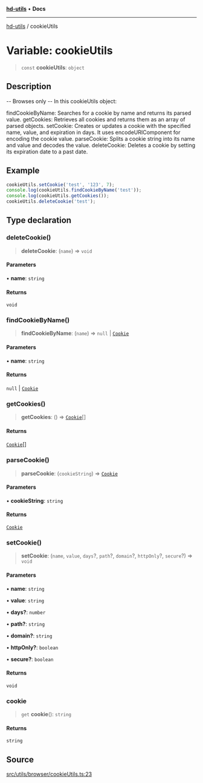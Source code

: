 [**hd-utils**](../README.md) • **Docs**

***

[hd-utils](../globals.md) / cookieUtils

# Variable: cookieUtils

> `const` **cookieUtils**: `object`

## Description

-- Browses only --
In this cookieUtils object:

findCookieByName: Searches for a cookie by name and returns its parsed value.
getCookies: Retrieves all cookies and returns them as an array of parsed objects.
setCookie: Creates or updates a cookie with the specified name, value, and expiration in days. It uses encodeURIComponent for encoding the cookie value.
parseCookie: Splits a cookie string into its name and value and decodes the value.
deleteCookie: Deletes a cookie by setting its expiration date to a past date.

## Example

```ts
cookieUtils.setCookie('test', '123', 7);
console.log(cookieUtils.findCookieByName('test'));
console.log(cookieUtils.getCookies());
cookieUtils.deleteCookie('test');
```

## Type declaration

### deleteCookie()

> **deleteCookie**: (`name`) => `void`

#### Parameters

• **name**: `string`

#### Returns

`void`

### findCookieByName()

> **findCookieByName**: (`name`) => `null` \| [`Cookie`](../interfaces/Cookie.md)

#### Parameters

• **name**: `string`

#### Returns

`null` \| [`Cookie`](../interfaces/Cookie.md)

### getCookies()

> **getCookies**: () => [`Cookie`](../interfaces/Cookie.md)[]

#### Returns

[`Cookie`](../interfaces/Cookie.md)[]

### parseCookie()

> **parseCookie**: (`cookieString`) => [`Cookie`](../interfaces/Cookie.md)

#### Parameters

• **cookieString**: `string`

#### Returns

[`Cookie`](../interfaces/Cookie.md)

### setCookie()

> **setCookie**: (`name`, `value`, `days`?, `path`?, `domain`?, `httpOnly`?, `secure`?) => `void`

#### Parameters

• **name**: `string`

• **value**: `string`

• **days?**: `number`

• **path?**: `string`

• **domain?**: `string`

• **httpOnly?**: `boolean`

• **secure?**: `boolean`

#### Returns

`void`

### cookie

> `get` **cookie**(): `string`

#### Returns

`string`

## Source

[src/utils/browser/cookieUtils.ts:23](https://github.com/AhmadHddad/h-utils/blob/8e9e542f98b1a43a336ce585dc8666b21b0e894d/src/utils/browser/cookieUtils.ts#L23)
